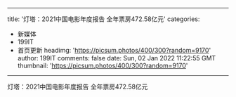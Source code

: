
---
title: '灯塔：2021中国电影年度报告 全年票房472.58亿元'
categories: 
 - 新媒体
 - 199IT
 - 首页更新
headimg: 'https://picsum.photos/400/300?random=9170'
author: 199IT
comments: false
date: Sun, 02 Jan 2022 11:22:55 GMT
thumbnail: 'https://picsum.photos/400/300?random=9170'
---

<div>   
灯塔：2021中国电影年度报告 全年票房472.58亿元  
</div>
            